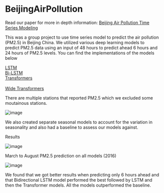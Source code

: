 # BeijingAirPollution
Read our paper for more in depth information:
[Beijing Air Pollution Time Series Modeling](Paper/Predicting_Air_Pollution_Beijing_Deep_Learning.pdf) 

This was a group project to use time series model to predict the air pollution (PM2.5)
in Beijing China. We utilized various deep learning models to predict PM2.5 data using an input of
48 hours to predict ahead 6 hours and 24 hours of PM2.5 levels. You can find the implementations 
of the models below 

[LSTM](LSTM.ipynb) 
</br>
[Bi-LSTM](BiLSTM.ipynb)
</br>
[Transformers](Transformer.ipynb)  
</br>
[Wide Transformers](WideTransformer.ipynb)

There are multiple stations that reported PM2.5 which we excluded some moutainous stations.

![image](https://github.com/hwangdav000/Beijing_Air_Pollution/assets/29682356/1f572e65-d9f2-4722-a7b1-94167e4ebfaa)

We also created  separate seasonal models to account for the variation in seasonality and also had a baseline
to assess our models against.

Results

![image](https://github.com/hwangdav000/Beijing_Air_Pollution/assets/29682356/45b6b22f-6fe6-4ae8-ba87-ac705571c9aa)

March to August PM2.5 prediction on all models (2016)

![image](https://github.com/hwangdav000/Beijing_Air_Pollution/assets/29682356/571eb102-ed56-4cc3-8552-0d94b982457b)

We found that we got better results when predicting only 6 hours ahead and that Bidirectional LSTM model performed the best
followed by LSTM and then the Transformer models. All the models outperformed the baseline.

